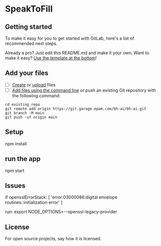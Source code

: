# SpeakToFill



## Getting started

To make it easy for you to get started with GitLab, here's a list of recommended next steps.

Already a pro? Just edit this README.md and make it your own. Want to make it easy? [Use the template at the bottom](#editing-this-readme)!

## Add your files

- [ ] [Create](https://docs.gitlab.com/ee/user/project/repository/web_editor.html#create-a-file) or [upload](https://docs.gitlab.com/ee/user/project/repository/web_editor.html#upload-a-file) files
- [ ] [Add files using the command line](https://docs.gitlab.com/ee/gitlab-basics/add-file.html#add-a-file-using-the-command-line) or push an existing Git repository with the following command:

```
cd existing_repo
git remote add origin https://git.garage.epam.com/bh-ai/bh-ai.git
git branch -M main
git push -uf origin main
```

## Setup
npm install

## run the app
npm start

## Issues
If opensslErrorStack: [ 'error:03000086:digital envelope routines::initialization error' ]

run:
export NODE_OPTIONS=--openssl-legacy-provider

## License
For open source projects, say how it is licensed.
